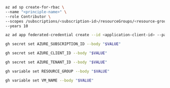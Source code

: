```sh {"id":"01HZE0Y6M2B9E353GN36EC4TC7"}
az ad sp create-for-rbac \
--name "<principle-name>" \
--role Contributor \
--scopes /subscriptions/<subscription-id>/resourceGroups/<resource-group> \
--years 10
```

```sh {"id":"01HZEE5E60392XN4C7Z09KXY8D"}
az ad app federated-credential create --id <application-client-id> --parameters credential.json
```

```sh {"id":"01HZE18F3VVGX26T9YKMX1MXTJ"}
gh secret set AZURE_SUBSCRIPTION_ID --body "$VALUE"
```

```sh {"id":"01HZE4MZ91Y06HMTGY4TGCW6AS"}
gh secret set AZURE_CLIENT_ID --body "$VALUE"
```

```sh {"id":"01HZEEQZAT9WQMZ4EKPRHT9TWV"}
gh secret set AZURE_TENANT_ID --body "$VALUE"
```

```sh {"id":"01HZE4NJFX0ZD4HHBYGYGD77ZT"}
gh variable set RESOURCE_GROUP --body "$VALUE"
```

```sh {"id":"01HZE4R05DKHC0MKD8557XG21D"}
gh variable set VM_NAME --body "$VALUE"
```